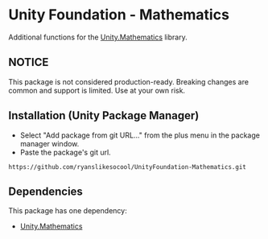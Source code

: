 # Unity Foundation - Mathematics
Additional functions for the [Unity.Mathematics](https://github.com/Unity-Technologies/Unity.Mathematics) library.

## NOTICE
This package is not considered production-ready.  Breaking changes are common and support is limited.  Use at your own risk.

## Installation (Unity Package Manager)
- Select "Add package from git URL..." from the plus menu in the package manager window.
- Paste the package's git url.
```
https://github.com/ryanslikesocool/UnityFoundation-Mathematics.git
```

## Dependencies
This package has one dependency:
- [Unity.Mathematics](https://github.com/Unity-Technologies/Unity.Mathematics)
